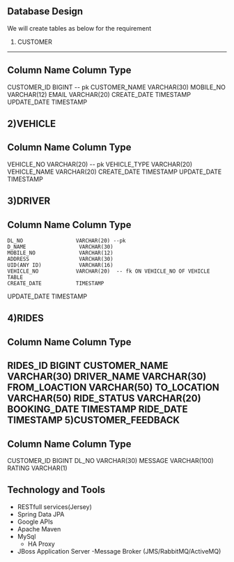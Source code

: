  Database Design
 ----------------
 
 We will create tables as below for the requirement

 1) CUSTOMER
 --------------
 Column Name            Column Type           
 --------------------------------------------
 CUSTOMER_ID            BIGINT  -- pk
 CUSTOMER_NAME          VARCHAR(30)
 MOBILE_NO              VARCHAR(12)
 EMAIL                  VARCHAR(20)
 CREATE_DATE            TIMESTAMP
 UPDATE_DATE            TIMESTAMP
 
 2)VEHICLE
 -----------
  Column Name            Column Type           
 --------------------------------------------
  VEHICLE_NO             VARCHAR(20) -- pk
  VEHICLE_TYPE           VARCHAR(20)
  VEHICLE_NAME           VARCHAR(20)
  CREATE_DATE            TIMESTAMP
  UPDATE_DATE             TIMESTAMP
  
 3)DRIVER
 -----------
   Column Name            Column Type           
 --------------------------------------------
    DL_NO                 VARCHAR(20) --pk
	D_NAME                 VARCHAR(30)
	MOBILE_NO              VARCHAR(12)
	ADDRESS                VARCHAR(30)
	UID(ANY ID)            VARCHAR(16)
	VEHICLE_NO            VARCHAR(20)  -- fk ON VEHICLE_NO OF VEHICLE TABLE
	CREATE_DATE           TIMESTAMP
   UPDATE_DATE            TIMESTAMP
	
 4)RIDES
----------
   Column Name            Column Type           
 --------------------------------------------
   RIDES_ID               BIGINT
   CUSTOMER_NAME          VARCHAR(30)
   DRIVER_NAME            VARCHAR(30)
   FROM_LOACTION          VARCHAR(50)
   TO_LOCATION            VARCHAR(50)
   RIDE_STATUS            VARCHAR(20)
   BOOKING_DATE           TIMESTAMP
   RIDE_DATE              TIMESTAMP
5)CUSTOMER_FEEDBACK
---------------------
   Column Name            Column Type           
 --------------------------------------------
  CUSTOMER_ID              BIGINT
  DL_NO                    VARCHAR(30)
  MESSAGE                  VARCHAR(100)
  RATING                   VARCHAR(1)
  
  
  
  
  
  Technology and Tools 
  ------------------------
  
  - RESTfull services(Jersey)
  - Spring Data JPA
  - Google APIs
  - Apache Maven
  - MySql
	- HA Proxy
  - JBoss Application Server
  -Message Broker (JMS/RabbitMQ/ActiveMQ)
	
 
